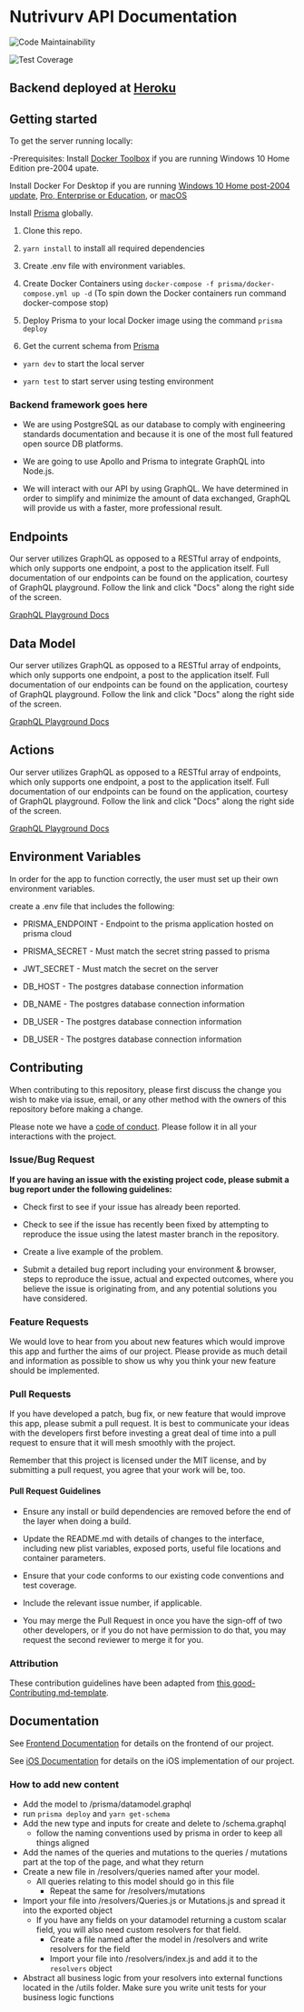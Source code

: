 # Nutrivurv API Documentation

![Code Maintainability](https://api.codeclimate.com/v1/badges/9ac982aab59ee2c30f71/maintainability)

![Test Coverage](https://api.codeclimate.com/v1/badges/9ac982aab59ee2c30f71/test_coverage)

## Backend deployed at [Heroku](https://labspt7-nutrition-tracker-be.herokuapp.com/)

## Getting started

To get the server running locally:

 -Prerequisites:
  Install [Docker Toolbox](https://docs.docker.com/toolbox/toolbox_install_windows/) if you are running Windows 10 Home Edition pre-2004 upate.

  Install Docker For Desktop if you are running [Windows 10 Home post-2004 update](https://docs.docker.com/docker-for-windows/install-windows-home/), [Pro, Enterprise or Education](https://docs.docker.com/docker-for-windows/install/), or [macOS](https://docs.docker.com/docker-for-mac/install/)

  Install [Prisma](https://www.npmjs.com/package/prisma) globally.

1. Clone this repo.

2. `yarn install` to install all required dependencies

3. Create .env file with environment variables.

4. Create Docker Containers using `docker-compose -f prisma/docker-compose.yml up -d` (To spin down the Docker containers run command docker-compose stop)

5. Deploy Prisma to your local Docker image using the command `prisma deploy`

6. Get the current schema from [Prisma](http://localhost:4466/_admin)

- `yarn dev` to start the local server

- `yarn test` to start server using testing environment

### Backend framework goes here

- We are using PostgreSQL as our database to comply with engineering standards documentation and because it is one of the most full featured open source DB platforms.

- We are going to use Apollo and Prisma to integrate GraphQL into Node.js.

- We will interact with our API by using GraphQL. We have determined in order to simplify and minimize the amount of data exchanged, GraphQL will provide us with a faster, more professional result.

## Endpoints

Our server utilizes GraphQL as opposed to a RESTful array of endpoints, which only supports one endpoint, a post to the application itself. Full documentation of our endpoints can be found on the application, courtesy of GraphQL playground. Follow the link and click "Docs" along the right side of the screen.

[GraphQL Playground Docs](https://labspt7-nutrition-tracker-be.herokuapp.com/)

## Data Model

Our server utilizes GraphQL as opposed to a RESTful array of endpoints, which only supports one endpoint, a post to the application itself. Full documentation of our endpoints can be found on the application, courtesy of GraphQL playground. Follow the link and click "Docs" along the right side of the screen.

[GraphQL Playground Docs](https://labspt7-nutrition-tracker-be.herokuapp.com/)

## Actions

Our server utilizes GraphQL as opposed to a RESTful array of endpoints, which only supports one endpoint, a post to the application itself. Full documentation of our endpoints can be found on the application, courtesy of GraphQL playground. Follow the link and click "Docs" along the right side of the screen.

[GraphQL Playground Docs](https://labspt7-nutrition-tracker-be.herokuapp.com/)

## Environment Variables

In order for the app to function correctly, the user must set up their own environment variables.

create a .env file that includes the following:

- PRISMA_ENDPOINT - Endpoint to the prisma application hosted on prisma cloud

- PRISMA_SECRET - Must match the secret string passed to prisma

- JWT_SECRET - Must match the secret on the server

- DB_HOST - The postgres database connection information

- DB_NAME - The postgres database connection information

- DB_USER - The postgres database connection information

- DB_USER - The postgres database connection information

## Contributing

When contributing to this repository, please first discuss the change you wish to make via issue, email, or any other method with the owners of this repository before making a change.

Please note we have a [code of conduct](./code_of_conduct.md). Please follow it in all your interactions with the project.

### Issue/Bug Request

**If you are having an issue with the existing project code, please submit a bug report under the following guidelines:**

- Check first to see if your issue has already been reported.

- Check to see if the issue has recently been fixed by attempting to reproduce the issue using the latest master branch in the repository.

- Create a live example of the problem.

- Submit a detailed bug report including your environment & browser, steps to reproduce the issue, actual and expected outcomes, where you believe the issue is originating from, and any potential solutions you have considered.

### Feature Requests

We would love to hear from you about new features which would improve this app and further the aims of our project. Please provide as much detail and information as possible to show us why you think your new feature should be implemented.

### Pull Requests

If you have developed a patch, bug fix, or new feature that would improve this app, please submit a pull request. It is best to communicate your ideas with the developers first before investing a great deal of time into a pull request to ensure that it will mesh smoothly with the project.

Remember that this project is licensed under the MIT license, and by submitting a pull request, you agree that your work will be, too.

#### Pull Request Guidelines

- Ensure any install or build dependencies are removed before the end of the layer when doing a build.

- Update the README.md with details of changes to the interface, including new plist variables, exposed ports, useful file locations and container parameters.

- Ensure that your code conforms to our existing code conventions and test coverage.

- Include the relevant issue number, if applicable.

- You may merge the Pull Request in once you have the sign-off of two other developers, or if you do not have permission to do that, you may request the second reviewer to merge it for you.

### Attribution

These contribution guidelines have been adapted from [this good-Contributing.md-template](https://gist.github.com/PurpleBooth/b24679402957c63ec426).

## Documentation

See [Frontend Documentation](https://github.com/Lambda-School-Labs/nutrition-tracker-fe-pt7/blob/master/README.md) for details on the frontend of our project.

See [iOS Documentation](https://github.com/Lambda-School-Labs/nutrition-tracker-ios-pt7/blob/master/README.md) for details on the iOS implementation of our project.

### How to add new content

- Add the model to /prisma/datamodel.graphql
- run `prisma deploy` and `yarn get-schema`
- Add the new type and inputs for create and delete to /schema.graphql
  - follow the naming conventions used by prisma in order to keep all things aligned
- Add the names of the queries and mutations to the queries / mutations part at the top of the page, and what they return
- Create a new file in /resolvers/queries named after your model.
  - All queries relating to this model should go in this file
    - Repeat the same for /resolvers/mutations
- Import your file into /resolvers/Queries.js or Mutations.js and spread it into the exported object
  - If you have any fields on your datamodel returning a custom scalar field, you will also need custom resolvers for that field.
    - Create a file named after the model in /resolvers and write resolvers for the field
    - Import your file into /resolvers/index.js and add it to the `resolvers` object
- Abstract all business logic from your resolvers into external functions located in the /utils folder. Make sure you write unit tests for your business logic functions
